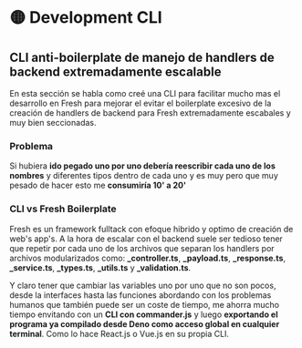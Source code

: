 # 🟡 Development CLI

## CLI anti-boilerplate de manejo de handlers de backend extremadamente escalable

En esta sección se habla como creé una CLI para facilitar mucho mas el desarrollo en Fresh para mejorar el evitar el boilerplate excesivo de la creación de handlers de backend para Fresh extremadamente escabales y muy bien seccionadas.

### Problema
Si hubiera **ido pegado uno por uno debería reescribir cada uno de los nombres** y diferentes tipos dentro de cada uno y es muy pero que muy pesado de hacer esto me **consumiría 10' a 20'**

### CLI vs Fresh Boilerplate

Fresh es un framework fulltack con efoque hibrido y optimo de creación de web's app's. A la hora de escalar con el backend suele ser tedioso tener que repetir por cada uno de los archivos que separan los handlers por archivos modularizados como: **_controller.ts**, **_payload.ts**, **_response.ts**, **_service.ts**, **_types.ts**, **_utils.ts** y **_validation.ts**.

Y claro tener que cambiar las variables uno por uno que no son pocos, desde la interfaces hasta las funciones abordando con los problemas humanos que también puede ser un coste de tiempo, me ahorra mucho tiempo envitando con un **CLI con commander.js** y luego **exportando el programa ya compilado desde Deno como acceso global en cualquier terminal**. Como lo hace React.js o Vue.js en su propia CLI.
